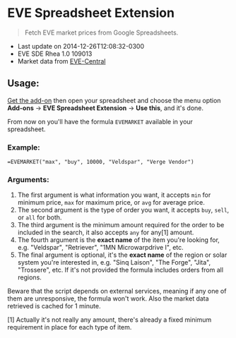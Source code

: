 # EVE Spreadsheet Extension

> Fetch EVE market prices from Google Spreadsheets.

- Last update on 2014-12-26T12:08:32-0300
- EVE SDE Rhea 1.0 109013
- Market data from [EVE-Central](https://eve-central.com)

## Usage:

[Get the add-on](http://) then open your spreadsheet and choose the menu option **Add-ons** &rarr; **EVE Spreadsheet Extension** &rarr; **Use this**, and it's done.

From now on you'll have the formula `EVEMARKET` available in your spreadsheet.

### Example:

```
=EVEMARKET("max", "buy", 10000, "Veldspar", "Verge Vendor")
```

### Arguments:

1. The first argument is what information you want, it accepts `min` for minimum price, `max` for maximum price, or `avg` for average price.
2. The second argument is the type of order you want, it accepts `buy`, `sell`, or `all` for both.
3. The third argument is the minimum amount required for the order to be included in the search, it also accepts `any` for any[1] amount.
4. The fourth argument is the **exact name** of the item you're looking for, e.g. "Veldspar", "Retriever", "1MN Microwarpdrive I", etc.
5. The final argument is optional, it's the **exact name** of the region or solar system you're interested in, e.g. "Sinq Laison", "The Forge", "Jita", "Trossere", etc. If it's not provided the formula includes orders from all regions.

Beware that the script depends on external services, meaning if any one of them are unresponsive, the formula won't work. Also the market data retrieved is cached for 1 minute.

[1] Actually it's not really any amount, there's already a fixed minimum requirement in place for each type of item.
